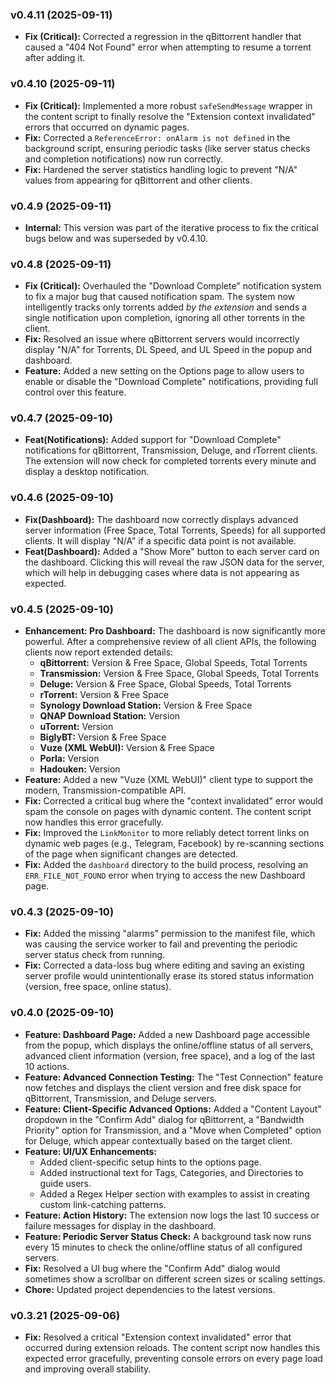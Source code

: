 ### v0.4.11 (2025-09-11)

*   **Fix (Critical):** Corrected a regression in the qBittorrent handler that caused a "404 Not Found" error when attempting to resume a torrent after adding it.

### v0.4.10 (2025-09-11)

*   **Fix (Critical):** Implemented a more robust `safeSendMessage` wrapper in the content script to finally resolve the "Extension context invalidated" errors that occurred on dynamic pages.
*   **Fix:** Corrected a `ReferenceError: onAlarm is not defined` in the background script, ensuring periodic tasks (like server status checks and completion notifications) now run correctly.
*   **Fix:** Hardened the server statistics handling logic to prevent "N/A" values from appearing for qBittorrent and other clients.

### v0.4.9 (2025-09-11)

*   **Internal:** This version was part of the iterative process to fix the critical bugs below and was superseded by v0.4.10.

### v0.4.8 (2025-09-11)

*   **Fix (Critical):** Overhauled the "Download Complete" notification system to fix a major bug that caused notification spam. The system now intelligently tracks only torrents added *by the extension* and sends a single notification upon completion, ignoring all other torrents in the client.
*   **Fix:** Resolved an issue where qBittorrent servers would incorrectly display "N/A" for Torrents, DL Speed, and UL Speed in the popup and dashboard.
*   **Feature:** Added a new setting on the Options page to allow users to enable or disable the "Download Complete" notifications, providing full control over this feature.

### v0.4.7 (2025-09-10)

*   **Feat(Notifications):** Added support for "Download Complete" notifications for qBittorrent, Transmission, Deluge, and rTorrent clients. The extension will now check for completed torrents every minute and display a desktop notification.

### v0.4.6 (2025-09-10)

*   **Fix(Dashboard):** The dashboard now correctly displays advanced server information (Free Space, Total Torrents, Speeds) for all supported clients. It will display "N/A" if a specific data point is not available.
*   **Feat(Dashboard):** Added a "Show More" button to each server card on the dashboard. Clicking this will reveal the raw JSON data for the server, which will help in debugging cases where data is not appearing as expected.

### v0.4.5 (2025-09-10)

*   **Enhancement: Pro Dashboard:** The dashboard is now significantly more powerful. After a comprehensive review of all client APIs, the following clients now report extended details:
    *   **qBittorrent:** Version & Free Space, Global Speeds, Total Torrents
    *   **Transmission:** Version & Free Space, Global Speeds, Total Torrents
    *   **Deluge:** Version & Free Space, Global Speeds, Total Torrents
    *   **rTorrent:** Version & Free Space
    *   **Synology Download Station:** Version & Free Space
    *   **QNAP Download Station:** Version
    *   **uTorrent:** Version
    *   **BiglyBT:** Version & Free Space
    -   **Vuze (XML WebUI):** Version & Free Space
    -   **Porla:** Version
    -   **Hadouken:** Version
*   **Feature:** Added a new "Vuze (XML WebUI)" client type to support the modern, Transmission-compatible API.
*   **Fix:** Corrected a critical bug where the "context invalidated" error would spam the console on pages with dynamic content. The content script now handles this error gracefully.
*   **Fix:** Improved the `LinkMonitor` to more reliably detect torrent links on dynamic web pages (e.g., Telegram, Facebook) by re-scanning sections of the page when significant changes are detected.
*   **Fix:** Added the `dashboard` directory to the build process, resolving an `ERR_FILE_NOT_FOUND` error when trying to access the new Dashboard page.

### v0.4.3 (2025-09-10)

*   **Fix:** Added the missing "alarms" permission to the manifest file, which was causing the service worker to fail and preventing the periodic server status check from running.
*   **Fix:** Corrected a data-loss bug where editing and saving an existing server profile would unintentionally erase its stored status information (version, free space, online status).

### v0.4.0 (2025-09-10)

*   **Feature: Dashboard Page:** Added a new Dashboard page accessible from the popup, which displays the online/offline status of all servers, advanced client information (version, free space), and a log of the last 10 actions.
*   **Feature: Advanced Connection Testing:** The "Test Connection" feature now fetches and displays the client version and free disk space for qBittorrent, Transmission, and Deluge servers.
*   **Feature: Client-Specific Advanced Options:** Added a "Content Layout" dropdown in the "Confirm Add" dialog for qBittorrent, a "Bandwidth Priority" option for Transmission, and a "Move when Completed" option for Deluge, which appear contextually based on the target client.
*   **Feature: UI/UX Enhancements:**
    *   Added client-specific setup hints to the options page.
    *   Added instructional text for Tags, Categories, and Directories to guide users.
    *   Added a Regex Helper section with examples to assist in creating custom link-catching patterns.
*   **Feature: Action History:** The extension now logs the last 10 success or failure messages for display in the dashboard.
*   **Feature: Periodic Server Status Check:** A background task now runs every 15 minutes to check the online/offline status of all configured servers.
*   **Fix:** Resolved a UI bug where the "Confirm Add" dialog would sometimes show a scrollbar on different screen sizes or scaling settings.
*   **Chore:** Updated project dependencies to the latest versions.

### v0.3.21 (2025-09-06)

*   **Fix:** Resolved a critical "Extension context invalidated" error that occurred during extension reloads. The content script now handles this expected error gracefully, preventing console errors on every page load and improving overall stability.
